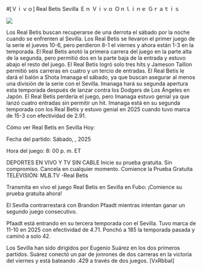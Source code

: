 #[Ｖｉｖｏ] Real Betis Sevilla Ｅｎ Ｖｉｖｏ Ｏｎｌｉｎｅ Ｇｒａｔｉｓ  
  
  
[![](https://i.imgur.com/qSNzIqt.png)](https://movie.rssnews.media/zxGZtyqyC.php)  
  
Los Real Betis buscan recuperarse de una derrota el sábado por la noche cuando se enfrenten al Sevilla. Los Real Betis se llevaron el primer juego de la serie el jueves 10-6, pero perdieron 8-1 el viernes y ahora están 1-3 en la temporada. El Real Betis anotó la primera carrera del juego en la parte alta de la segunda, pero permitió dos en la parte baja de la entrada y estuvo abajo el resto del juego. El Real Betis logró solo tres hits y Jameson Taillon permitió seis carreras en cuatro y un tercio de entradas. El Real Betis le dará el balón a Shota Imanaga el sábado, ya que buscan asegurar al menos una división de la serie con el Sevilla. Imanaga hará su segunda apertura esta temporada después de lanzar contra los Dodgers de Los Ángeles en Japón. El Real Betis perdería el juego, pero Imanaga estuvo genial ya que lanzó cuatro entradas sin permitir un hit. Imanaga está en su segunda temporada con los Real Betis y estuvo genial en 2025 cuando tuvo marca de 15-3 con efectividad de 2.91.

Cómo ver Real Betis en Sevilla Hoy:

Fecha del partido: Sábado, , 2025

Hora del juego: 8: 00 p. m. ET

DEPORTES EN VIVO Y TV SIN CABLE
Inicie su prueba gratuita. Sin compromiso. Cancela en cualquier momento.
Comience la Prueba Gratuita
TELEVISIÓN: MLB.TV -Real Betis

Transmita en vivo el juego Real Betis en Sevilla en Fubo: ¡Comience su prueba gratuita ahora! 

El Sevilla contrarrestará con Brandon Pfaadt mientras intentan ganar un segundo juego consecutivo.

Pfaadt está entrando en su tercera temporada con el Sevilla. Tuvo marca de 11-10 en 2025 con efectividad de 4.71. Ponchó a 185 la temporada pasada y caminó a solo 42.

Los Sevilla han sido dirigidos por Eugenio Suárez en los dos primeros partidos. Suárez conectó un par de jonrones de dos carreras en la victoria del viernes y está bateando .429 a través de dos juegos. [VxRbbaI]